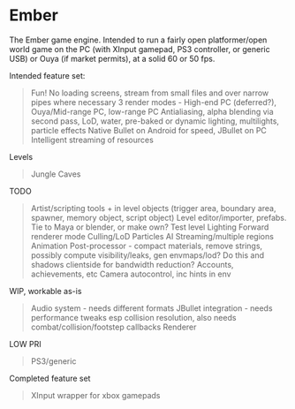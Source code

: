 Ember
=====

The Ember game engine. Intended to run a fairly open platformer/open world game on the PC (with XInput gamepad, PS3 controller, or generic USB) or Ouya (if market permits), at a solid 60 or 50 fps.

Intended feature set:
> Fun!
> No loading screens, stream from small files and over narrow pipes where necessary
> 3 render modes - High-end PC (deferred?), Ouya/Mid-range PC, low-range PC
> Antialiasing, alpha blending via second pass, LoD, water, pre-baked or dynamic lighting, multilights, particle effects
> Native Bullet on Android for speed, JBullet on PC
> Intelligent streaming of resources

Levels
> Jungle
> Caves

TODO
> Artist/scripting tools + in level objects (trigger area, boundary area, spawner, memory object, script object)
> Level editor/importer, prefabs. Tie to Maya or blender, or make own?
> Test level
> Lighting
> Forward renderer mode
> Culling/LoD
> Particles
> AI
> Streaming/multiple regions
> Animation
> Post-processor - compact materials, remove strings, possibly compute visibility/leaks, gen envmaps/lod? Do this and shadows clientside for bandwidth reduction?
> Accounts, achievements, etc
> Camera autocontrol, inc hints in env

WIP, workable as-is
> Audio system - needs different formats
> JBullet integration - needs performance tweaks esp collision resolution, also needs combat/collision/footstep callbacks
> Renderer

LOW PRI
> PS3/generic


Completed feature set
> XInput wrapper for xbox gamepads
